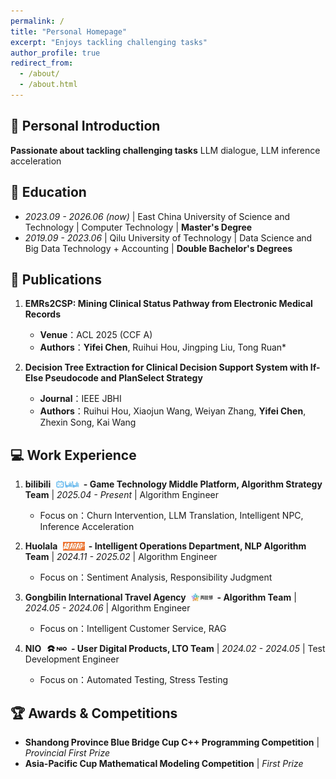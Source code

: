```yaml
---
permalink: /
title: "Personal Homepage"
excerpt: "Enjoys tackling challenging tasks"
author_profile: true
redirect_from: 
  - /about/
  - /about.html
---
```

<style>
img.company-logo-inline {
  height: 1em !important;  /* 使用相对单位em */
  width: auto;
  vertical-align: text-bottom; /* 更好的文本对齐方式 */
  margin-left: 0.3em;
  margin-right: 0.1em;     /* 添加右侧间距 */
  position: relative;      /* 微调位置 */
  top: -0.1em;             /* 微调垂直位置 */
}

@media (max-width: 768px) {
  .company-logo-inline {
    height: 0.9em;        /* 移动端稍小 */
    top: -0.05em;         /* 调整移动端位置 */
  }
}
</style>

<span class='anchor' id='about-me'></span>

## 👤 Personal Introduction  
**Passionate about tackling challenging tasks**
LLM dialogue, LLM inference acceleration


## 📖 Education  
- *2023.09 - 2026.06 (now)* | East China University of Science and Technology | Computer Technology | **Master's Degree**  
- *2019.09 - 2023.06* | Qilu University of Technology | Data Science and Big Data Technology + Accounting | **Double Bachelor's Degrees**  


## 📝 Publications  
1. **EMRs2CSP: Mining Clinical Status Pathway from Electronic Medical Records**  
   - **Venue**：ACL 2025 (CCF A)  
   - **Authors**：**Yifei Chen**, Ruihui Hou, Jingping Liu, Tong Ruan*  

2. **Decision Tree Extraction for Clinical Decision Support System with If-Else Pseudocode and PlanSelect Strategy**  
   - **Journal**：IEEE JBHI  
   - **Authors**：Ruihui Hou, Xiaojun Wang, Weiyan Zhang, **Yifei Chen**, Zhexin Song, Kai Wang  


## 💻 Work Experience  
1. **<span class="company-name">bilibili</span>**<span class="company-logo-container">
     <img src="/images/bilibili.jpg" alt="bilibili Logo" class="company-logo-inline">
   </span> **- Game Technology Middle Platform, Algorithm Strategy Team** | *2025.04 - Present* | Algorithm Engineer  
   - Focus on：Churn Intervention, LLM Translation, Intelligent NPC, Inference Acceleration

2. **<span class="company-name">Huolala</span>**<span class="company-logo-container">
     <img src="/images/huolala.jpg" alt="Huolala Logo" class="company-logo-inline">
   </span> **- Intelligent Operations Department, NLP Algorithm Team** | *2024.11 - 2025.02* | Algorithm Engineer  
   - Focus on：Sentiment Analysis, Responsibility Judgment

3. **<span class="company-name">Gongbilin International Travel Agency</span>**<span class="company-logo-container">
     <img src="/images/xueshan.jpg" alt="Gongbilin Logo" class="company-logo-inline">
   </span> **- Algorithm Team** | *2024.05 - 2024.06* | Algorithm Engineer  
   - Focus on：Intelligent Customer Service, RAG

4. **<span class="company-name">NIO</span>**<span class="company-logo-container">
     <img src="/images/nio.jpg" alt="NIO Logo" class="company-logo-inline">
   </span> **- User Digital Products, LTO Team** | *2024.02 - 2024.05* | Test Development Engineer  
   - Focus on：Automated Testing, Stress Testing

## 🏆 Awards & Competitions  
- **Shandong Province Blue Bridge Cup C++ Programming Competition** | *Provincial First Prize* 
- **Asia-Pacific Cup Mathematical Modeling Competition** | *First Prize*
